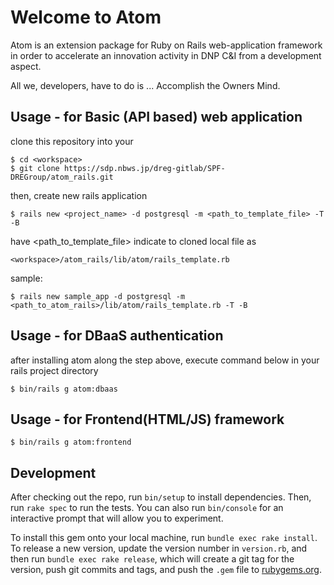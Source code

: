 # Welcome to Atom

Atom is an extension package for Ruby on Rails web-application framework in order to accelerate an innovation activity in DNP C&I from a development aspect.

All we, developers, have to do is ... Accomplish the Owners Mind.


## Usage - for Basic (API based) web application

clone this repository into your <workspace>

    $ cd <workspace>
    $ git clone https://sdp.nbws.jp/dreg-gitlab/SPF-DREGroup/atom_rails.git

then, create new rails application

    $ rails new <project_name> -d postgresql -m <path_to_template_file> -T -B

have <path_to_template_file> indicate to cloned local file as

    <workspace>/atom_rails/lib/atom/rails_template.rb

sample:

    $ rails new sample_app -d postgresql -m <path_to_atom_rails>/lib/atom/rails_template.rb -T -B

## Usage - for DBaaS authentication

after installing atom along the step above, execute command below in your rails project directory

    $ bin/rails g atom:dbaas 


## Usage - for Frontend(HTML/JS) framework

    $ bin/rails g atom:frontend

## Development

After checking out the repo, run `bin/setup` to install dependencies. Then, run `rake spec` to run the tests. You can also run `bin/console` for an interactive prompt that will allow you to experiment.

To install this gem onto your local machine, run `bundle exec rake install`. To release a new version, update the version number in `version.rb`, and then run `bundle exec rake release`, which will create a git tag for the version, push git commits and tags, and push the `.gem` file to [rubygems.org](https://rubygems.org).